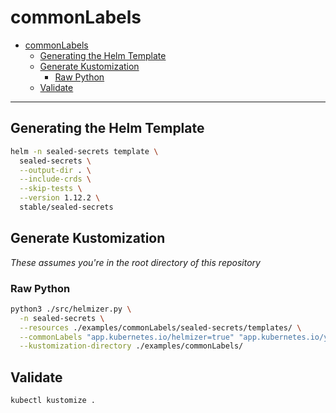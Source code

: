 # commonLabels

- [commonLabels](#commonlabels)
  - [Generating the Helm Template](#generating-the-helm-template)
  - [Generate Kustomization](#generate-kustomization)
    - [Raw Python](#raw-python)
  - [Validate](#validate)

---

## Generating the Helm Template

```bash
helm -n sealed-secrets template \
  sealed-secrets \
  --output-dir . \
  --include-crds \
  --skip-tests \
  --version 1.12.2 \
  stable/sealed-secrets
```

## Generate Kustomization

_These assumes you're in the root directory of this repository_

### Raw Python

```bash
python3 ./src/helmizer.py \
  -n sealed-secrets \
  --resources ./examples/commonLabels/sealed-secrets/templates/ \
  --commonLabels "app.kubernetes.io/helmizer=true" "app.kubernetes.io/yes=false" \
  --kustomization-directory ./examples/commonLabels/
```

## Validate

```bash
kubectl kustomize .
```
